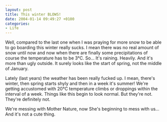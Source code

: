 ```yaml
---
layout: post
title: This winter BLOWS!
date: 2004-01-14 09:49:27 +0100
categories:
- Life
---
```

Well, compared to the last one when I was praying for more snow to be able to go boarding this winter really sucks. I mean there was no real amount of snow until now and now when there are finally some precipitations of course the temperature has to be 3&deg;C. So... It's raining. Heavily. And it's more than ugly outside. It surely looks like the start of spring, not the middle of January.

Lately (last years) the weather has been really fucked up. I mean, there's winter, then spring starts shyly and then in a week it's summer! We're getting accustomed with 20&deg;C temperature climbs or droppings within the interval of a week. Things like this begin to look normal. But they're not. They're definitely not.

We're messing with Mother Nature, now She's beginning to mess with us... And it's not a cute thing.

